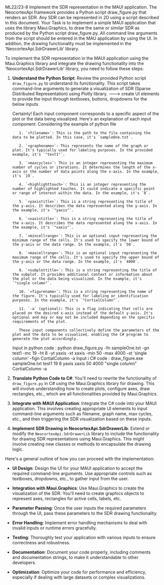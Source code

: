 ML22/23-8 Implement the SDR representation in the MAUI application.
The NeocortexApi framework provides a Python script draw_figure.py that renders an SDR. Any SDR can be represented in 2D using a script described in this document.
Your Task is to implement a simple MAUI application that uses the library Maui.Graphics, to draw the same or similar SDR as produced by the Python script draw_figure.py.
All command line arguments from the script should be entered in the MAU application by using the UI. In addition, the drawing functionality must be implemented in the ‘NeocortexApi.SdrDrawerLib’ library.





To implement the SDR representation in the MAUI application using the Maui.Graphics library and integrate the drawing functionality into the 'NeocortexApi.SdrDrawerLib' library, you need to follow these steps:

1. **Understand the Python Script**:
   Review the provided Python script `draw_figure.py` to understand its functionality. This script takes command-line arguments to generate a visualization of SDR (Sparse Distributed Representation) using Plotly library.
   ---> create UI elements to provide the input through textboxes, buttons, dropdowns for the below inputs

   Certainly! Each input component corresponds to a specific aspect of the plot or the data being visualized. Here's an explanation of each input component: Considering the example of python file

          1. `<filename>`: This is the path to the file containing the data to be plotted. In this case, it's `sampleOne.txt`.
          
          2. `<graphename>`: This represents the name of the graph or plot. It's typically used for labeling purposes. In the provided example, it's `"test1"`.
          
          3. `<maxcycles>`: This is an integer representing the maximum number of cycles or iterations. It determines the length of the x-axis or the number of data points along the x-axis. In the example, it's `19`.
          
          4. `<highlighttouch>`: This is an integer representing the number of highlighted touches. It could indicate a specific point or range of interest within the data. In the example, it's `8`.
          
          5. `<yaxistitle>`: This is a string representing the title of the y-axis. It describes the data represented along the y-axis. In the example, it's `"yaxis"`.
          
          6. `<xaxistitle>`: This is a string representing the title of the x-axis. It describes the data represented along the x-axis. In the example, it's `"xaxis"`.
          
          7. `<mincellrange>`: This is an optional input representing the minimum range of the cells. It's used to specify the lower bound of the y-axis or the data range. In the example, it's `50`.
          
          8. `<maxcellrange>`: This is an optional input representing the maximum range of the cells. It's used to specify the upper bound of the y-axis or the data range. In the example, it's `4000`.
          
          9. `<subplottitle>`: This is a string representing the title of the subplot. It provides additional context or information about the plot or the data being visualized. In the example, it's `"single column"`.
          
          10. `<figurename>`: This is a string representing the name of the figure. It's typically used for labeling or identification purposes. In the example, it's `"CortialColumn"`.
          
          11. `-a` (optional): This is a flag indicating that cells are placed on the desired x-axis instead of the default y-axis. It's optional and may or may not be included depending on the specific requirements of the plot.
          
          These input components collectively define the parameters of the plot and the data to be visualized, enabling the C# program to generate the plot accordingly.

   Input in python code : python draw_figure.py -fn sampleOne.txt -gn test1 -mc 19 -ht 8 -yt yaxis -xt xaxis -min 50 -max 4000 -st 'single column' -fign CortialColumn -a
   Input i C# code : draw_figure.exe sampleOne.txt test1 19 8 yaxis xaxis 50 4000 "single column" CortialColumn -a

3. **Translate Python Code to C#**:
   You'll need to rewrite the functionality of `draw_figure.py` in C# using the Maui.Graphics library for drawing. This will involve understanding how to create plots, configure axes, draw rectangles, etc., which are all functionalities provided by Maui.Graphics.

4. **Integrate with MAUI Application**:
   Integrate the C# code into your MAUI application. This involves creating appropriate UI elements to input command-line arguments such as filename, graph name, max cycles, etc., and then triggering the SDR visualization based on these inputs.

5. **Implement SDR Drawing in NeocortexApi.SdrDrawerLib**:
   Extend or modify the `NeocortexApi.SdrDrawerLib` library to include the functionality for drawing SDR representations using Maui.Graphics. This might involve creating new classes or methods to encapsulate the drawing logic.

Here's a general outline of how you can proceed with the implementation:

- **UI Design**:
  Design the UI for your MAUI application to accept the required command-line arguments. Use appropriate controls such as textboxes, dropdowns, etc., to gather input from the user.

- **Integration with Maui.Graphics**:
  Use Maui.Graphics to create the visualization of the SDR. You'll need to create graphics objects to represent axes, rectangles for active cells, labels, etc.

- **Parameter Passing**:
  Once the user inputs the required parameters through the UI, pass these parameters to the SDR drawing functionality.

- **Error Handling**:
  Implement error handling mechanisms to deal with invalid inputs or runtime errors gracefully.

- **Testing**:
  Thoroughly test your application with various inputs to ensure correctness and robustness.

- **Documentation**:
  Document your code properly, including comments and documentation strings, to make it understandable to other developers.

- **Optimization**:
  Optimize your code for performance and efficiency, especially if dealing with large datasets or complex visualizations.

